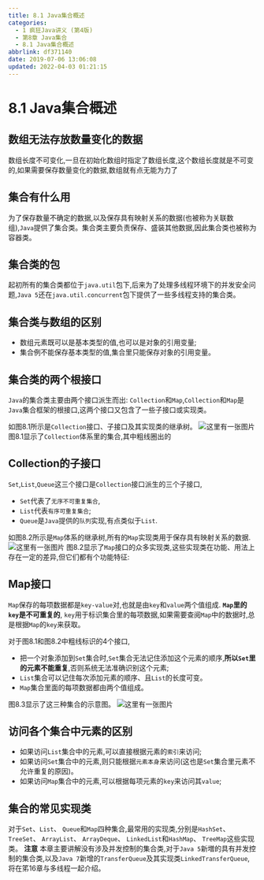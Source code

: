 ```yaml
---
title: 8.1 Java集合概述
categories: 
  - 1 疯狂Java讲义 (第4版)
  - 第8章 Java集合
  - 8.1 Java集合概述
abbrlink: df371140
date: 2019-07-06 13:06:08
updated: 2022-04-03 01:21:15
---
```

# 8.1 Java集合概述 #
## 数组无法存放数量变化的数据 ##
数组长度不可变化,一旦在初始化数组时指定了数组长度,这个数组长度就是不可变的,如果需要保存数量变化的数据,数组就有点无能为力了
## 集合有什么用 ##
为了保存数量不确定的数据,以及保存具有映射关系的数据(也被称为关联数组),`Java`提供了集合类。集合类主要负责保存、盛装其他数据,因此集合类也被称为容器类。
## 集合类的包 ##
起初所有的集合类都位于`java.util`包下,后来为了处理多线程环境下的并发安全问题,`Java 5`还在`java.util.concurrent`包下提供了一些多线程支持的集合类。
## 集合类与数组的区别 ##
- 数组元素既可以是基本类型的值,也可以是对象的引用变量;
- 集合例不能保存基本类型的值,集合里只能保存对象的引用变量。

## 集合类的两个根接口 ##
`Java`的集合类主要由两个接口派生而出: `Collection`和`Map`,`Collection`和`Map`是`Java`集合框架的根接口,这两个接口又包含了一些子接口或实现类。


如图8.1所示是`Collection`接口、子接口及其实现类的继承树。
![这里有一张图片](https://image-1257720033.cos.ap-shanghai.myqcloud.com/blog/readbooknote/fangkuangJavaJiangYi3/8/1.png)
图8.1显示了`Collection`体系里的集合,其中粗线圈出的

## Collection的子接口 ##
`Set`,`List`,`Queue`这三个接口是`Collection`接口派生的三个子接口,
- `Set`代表了`无序不可重复集合`,
- `List`代表`有序可重复集合`;
- `Queue`是`Java`提供的`队列`实现,有点类似于`List`.


如图8.2所示是`Map`体系的继承树,所有的`Map`实现类用于保存具有映射关系的数据.
![这里有一张图片](https://image-1257720033.cos.ap-shanghai.myqcloud.com/blog/readbooknote/fangkuangJavaJiangYi3/8/2.png)
图8.2显示了`Map`接口的众多实现类,这些实现类在功能、用法上存在一定的差异,但它们都有个功能特征:

## Map接口 ##
`Map`保存的每项数据都是`key-value`对,也就是由`key`和`value`两个值组成.
**`Map`里的`key`是不可重复的**,
`key`用于标识集合里的每项数据,如果需要查阅`Map`中的数据时,总是根据`Map`的`key`来获取。

对于图8.1和图8.2中粗线标识的4个接口,

- 把一个对象添加到`Set`集合时,`Set`集合无法记住添加这个元素的顺序,**所以`Set`里的元素不能重复**,否则系统无法准确识别这个元素;
- `List`集合可以记住每次添加元素的顺序、且`List`的长度可变。
- `Map`集合里面的每项数据都由两个值组成。


图8.3显示了这三种集合的示意图。
![这里有一张图片](https://image-1257720033.cos.ap-shanghai.myqcloud.com/blog/readbooknote/fangkuangJavaJiangYi3/8/3.png)


## 访问各个集合中元素的区别 ##
- 如果访问`List`集合中的元素,可以直接根据元素的`索引`来访问;
- 如果访问`Set`集合中的元素,则只能根据`元素本身`来访问(这也是`Set`集合里元素不允许重复的原因)。
- 如果访问`Map`集合中的元素,可以根据每项元素的`key`来访问其`value`;

## 集合的常见实现类 ##
对于`Set`、`List`、 `Queue`和`Map`四种集合,最常用的实现类,分别是`HashSet`、 `TreeSet`、 `ArrayList`、 `ArrayDeque`、 `LinkedList`和`HashMap`、 `TreeMap`这些实现类。
**注意**
本章主要讲解没有涉及并发控制的集合类,对于`Java 5`新増的具有并发控制的集合类,以及`Java 7`新增的`TransferQueue`及其实现类`LinkedTransferQueue`,将在笫16章与多线程一起介绍。


